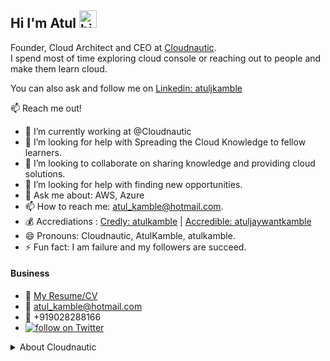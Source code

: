<!-- Atul Kamble | GitHub Profile -->
## Hi I'm Atul <img src="https://user-images.githubusercontent.com/1303154/88677602-1635ba80-d120-11ea-84d8-d263ba5fc3c0.gif" width="28px" alt="hi">

Founder, Cloud Architect and CEO at [Cloudnautic](https://thecloudnautic.com). 
<br />I spend most of time exploring cloud console or reaching out to people and make them learn cloud.

You can also ask and follow me on [Linkedin: atuljkamble](https://linkedin.com/in/atuljkamble)

:mailbox: Reach me out!

- 🔭 I’m currently working at @Cloudnautic
- 🌱 I’m looking for help with Spreading the Cloud Knowledge to fellow learners.
- 👯 I’m looking to collaborate on sharing knowledge and providing cloud solutions.
- 🤔 I’m looking for help with finding new opportunities.
- 💬 Ask me about: AWS, Azure
- 📫 How to reach me: atul_kamble@hotmail.com.
- 💰 Accrediations : [Credly: atulkamble](www.credly.com/users/atulkamble) | [Accredible: atuljaywantkamble](https://www.credential.net/profile/atuljaywantkamble/wallet)
- 😄 Pronouns: Cloudnautic, AtulKamble, atulkamble.
- ⚡ Fun fact: I am failure and my followers are succeed.


#### Business
- :paperclip: [My Resume/CV](https://github.com/atulkamble/atulkamble/blob/master/Resume.pdf)
- :email: atul_kamble@hotmail.com
- 📱 +919028288166
- <a href="https://twitter.com/atul_kamble">
        <img src="https://img.shields.io/twitter/follow/atul_kamble?style=social&logo=twitter"
            alt="follow on Twitter"></a>


<details>
<summary>
  About Cloudnautic
</summary>

CloudNautic is registered consultant, member of AWS Partner Network, Microsoft Partner Network & Google Cloud Partner Advantage. From designing workloads, to handling management, governance compliance & cost, our IT Experts, Cloud Consultants can help you optimize your operations & map out your next steps towards business growth with adaptation of recent technologies.Cloudnautic helps Organisations to align IT with their business goals.

[Atul Kamble]: https://www.youtube.com/channel/UCozWfiSWpO4JZhMrASYyZ2w/about
[Cloudnautic]: https://www.youtube.com/channel/UC7bZ6MWDdX9iTlcVejtMAeQ
[javascripttutorial]: https://www.youtube.com/watch?v=D-LHKvmX37E
